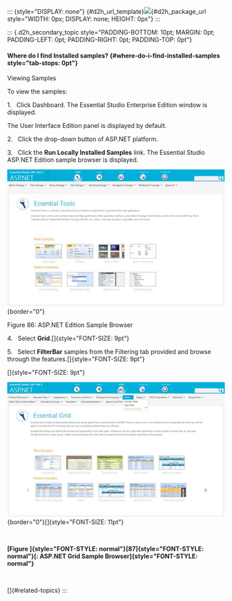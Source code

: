 ::: {style="DISPLAY: none"}
[](ms-xhelp:///?Id=d2h_url_template){#d2h_url_template}![](!package_url!){#d2h_package_url style="WIDTH: 0px; DISPLAY: none; HEIGHT: 0px"}
:::

::: {.d2h_secondary_topic style="PADDING-BOTTOM: 10pt; MARGIN: 0pt; PADDING-LEFT: 0pt; PADDING-RIGHT: 0pt; PADDING-TOP: 0pt"}
#### Where do I find Installed samples? {#where-do-i-find-installed-samples style="tab-stops: 0pt"}

Viewing Samples

To view the samples:

1.   Click Dashboard. The Essential Studio Enterprise Edition window is displayed.

The User Interface Edition panel is displayed by default.

2.   Click the drop-down button of ASP.NET platform.

3.   Click the **Run Locally Installed Samples** link. The Essential Studio ASP.NET Edition sample browser is displayed.

![Description: Description: C:\\Users\\krishnarajd\\Desktop\\toolsweb.png](ImagesExt/image68_90.jpg){border="0"}

Figure 86: ASP.NET Edition Sample Browser

4.   Select **Grid**.[]{style="FONT-SIZE: 9pt"}

5.   Select **FilterBar** samples from the Filtering tab provided and browse through the features.[]{style="FONT-SIZE: 9pt"}

[]{style="FONT-SIZE: 9pt"} 

![Description: Description: C:\\Users\\krishnarajd\\Desktop\\aspfilterselect.png](ImagesExt/image68_91.jpg){border="0"}[]{style="FONT-SIZE: 11pt"}

 

**[Figure ]{style="FONT-STYLE: normal"}[87]{style="FONT-STYLE: normal"}[: ASP.NET Grid Sample Browser]{style="FONT-STYLE: normal"}**

 

[]{#related-topics}
:::
